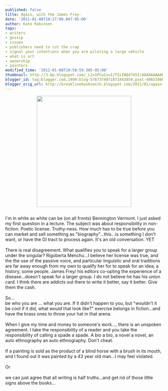 ```yaml
---
published: false
title: Again, with the James Frey-
date: '2011-01-08T10:27:00.007-05:00'
author: Kate Robinson
tags:
- writers
- gossip
- issues
- publishers need to cut the crap
- signal your intentions when you are piloting a large vehicle
- what is art
- ownership
- painters
modified_time: '2011-01-08T10:58:59.305-05:00'
thumbnail: http://3.bp.blogspot.com/_L2x1PCw1zuI/TSiIWQ4745I/AAAAAAAAAMM/n_iLf2zcElY/s72-c/truth.gif
blogger_id: tag:blogger.com,1999:blog-5767374071871443859.post-4065398665991138363
blogger_orig_url: http://brooklinebooksmith.blogspot.com/2011/01/again-with-james-frey.html
---
```


<a onblur="try {parent.deselectBloggerImageGracefully();} catch(e) {}" href="http://3.bp.blogspot.com/_L2x1PCw1zuI/TSiIWQ4745I/AAAAAAAAAMM/n_iLf2zcElY/s1600/truth.gif"><img style="display: block; margin: 0px auto 10px; text-align: center; cursor: pointer; width: 302px; height: 356px;" src="http://3.bp.blogspot.com/_L2x1PCw1zuI/TSiIWQ4745I/AAAAAAAAAMM/n_iLf2zcElY/s400/truth.gif" alt="" id="BLOGGER_PHOTO_ID_5559843656061150098" border="0" /></a><br />I'm in white as white can be (on all fronts) Bennington Vermont. I just asked my first question in a lecture. The subject was about responsibility in non-fiction. Poetic license. Truthy-ness. How much has to be true before you can market and sell something as "biography"...this...is something I don't want, or have the GI tract to process again. It's an old conversation. YET<br /><br />There is real disagreement. What qualifies you to speak for a larger group under the singular? Rigoberta Menchu...I believe her license was true, and the the use of the passive voice, and particular linguistic and oral traditions are far away enough from my own to qualify her for to speak for an idea, a history, some people. James Frey/ his editors co-opting the experience of a disease...doesn't speak for a larger group. I do not believe he has his union card.  I think there are addicts out there to write it better, say it better. Give them the cash.<br /><br />So...<br />be who you are ... what you are. If it didn't happen to you, but "wouldn't it be cool if it did, what would that look like?" exercise belongs in fiction...and have the brass ones to throw your hat in that arena.<br /><br />When I give my time and money to someone's work..., there is an unspoken agreement. I take the responsibility of a reader and you take the responsibility of calling a spade a spade. A bio a bio, a novel a novel, an auto ethnography an auto ethnography. Don't cheat.<br /><br />If a painting is sold as the product of a blind horse with a brush in its mouth, and I found out it was painted by a 43 year old man...I may feel violated.<br /><br />Or<br /><br />we can just agree that all writing is half truths...and get rid of those little signs above the books...